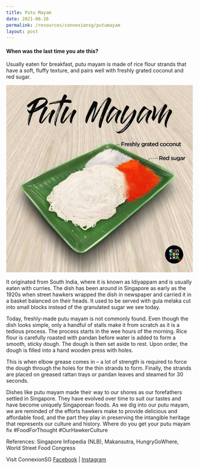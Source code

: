 ```yaml
---
title: Putu Mayam
date: 2021-06-26
permalink: /resources/connexionsg/putumayam
layout: post
---
```

#### When was the last time you ate this? ###



Usually eaten for breakfast, putu mayam is made of rice flour strands that have a soft, fluffy texture, and pairs well with freshly grated coconut and red sugar. 

![Alt text for image on Isomer site](/images/putumayam.jpeg)

It originated from South India, where it is known as Idiyappam and is usually eaten with curries. The dish has been around in Singapore as early as the 1920s when street hawkers wrapped the dish in newspaper and carried it in a basket balanced on their heads. It used to be served with gula melaka cut into small blocks instead of the granulated sugar we see today.

Today, freshly-made putu mayam is not commonly found. Even though the dish looks simple, only a handful of stalls make it from scratch as it is a tedious process. The process starts in the wee hours of the morning. Rice flour is carefully roasted with pandan before water is added to form a smooth, sticky dough. The dough is then set aside to rest. Upon order, the dough is filled into a hand wooden press with holes. 

This is when elbow grease comes in – a lot of strength is required to force the dough through the holes for the thin strands to form. Finally, the strands are placed on greased rattan trays or pandan leaves and steamed for 30 seconds. 

Dishes like putu mayam made their way to our shores as our forefathers settled in Singapore. They have evolved over time to suit our tastes and have become uniquely Singaporean foods. As we dig into our putu mayam, we are reminded of the efforts hawkers make to provide delicious and affordable food, and the part they play in preserving the intangible heritage that represents our culture and history. Where do you get your putu mayam fix #FoodForThought #OurHawkerCulture

References: Singapore Infopedia (NLB), Makansutra, HungryGoWhere, World Street Food Congress

Visit ConnexionSG [Facebook](https://www.facebook.com/ConnexionSG) | [Instagram](https://www.instagram.com/connexionsg/)